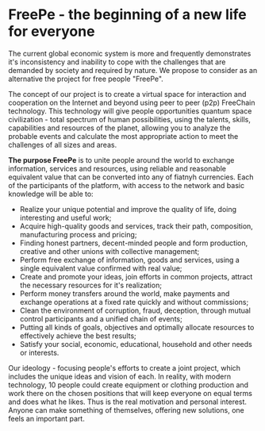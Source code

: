 # FreePe - the beginning of a new life for everyone

The current global economic system is more and frequently demonstrates it's inconsistency and inability to cope with the challenges that are demanded by society and required by nature. We propose to consider as an alternative the project for free people "FreePe".

The concept of our project is to create a virtual space for interaction and cooperation on the Internet and beyond using peer to peer (p2p) FreeChain technology. This technology will give people opportunities quantum space civilization - total spectrum of human possibilities, using the talents, skills, capabilities and resources of the planet, allowing you to analyze the probable events and calculate the most appropriate action to meet the challenges of all sizes and areas.

**The purpose FreePe** is to unite people around the world to exchange information, services and resources, using reliable and reasonable equivalent
value that can be converted into any of fiatnyh currencies. Each of the participants of the platform, with access to the network and basic 
knowledge will be able to:

- Realize your unique potential and improve the quality of life, doing interesting and useful work;
- Acquire high-quality goods and services, track their path, composition, manufacturing process and pricing;
- Finding honest partners, decent-minded people and form production, creative and other unions with collective management;
- Perform free exchange of information, goods and services, using a single equivalent value confirmed with real value;
- Create and promote your ideas, join efforts in common projects, attract the necessary resources for it's realization;
- Perform money transfers around the world, make payments and exchange operations at a fixed rate quickly and without commissions;
- Clean the environment of corruption, fraud, deception, through mutual control participants and a unified chain of events;
- Putting all kinds of goals, objectives and optimally allocate resources to effectively achieve the best results;
- Satisfy your social, economic, educational, household and other needs or interests.

Our ideology - focusing people's efforts to create a joint project, which includes the unique ideas and vision of each.
In reality, with modern technology, 10 people could create equipment or clothing production and work there on the chosen positions that 
will keep everyone on equal terms and does what he likes. Thus is the real motivation and personal interest. 
Anyone can make something of themselves, offering new solutions, one feels an important part.
